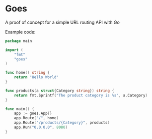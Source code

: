 # Goes

A proof of concept for a simple URL routing API with Go

Example code:

```go
package main

import (
    "fmt"
    "goes"
)

func home() string {
    return "Hello World"
}

func products(a struct{Category string}) string {
    return fmt.Sprintf("The product category is %s", a.Category)
}

func main() {
    app := goes.App{}
    app.Route("/", home)
    app.Route("/products/{Category}", products)
    app.Run("0.0.0.0", 8080)
}
```